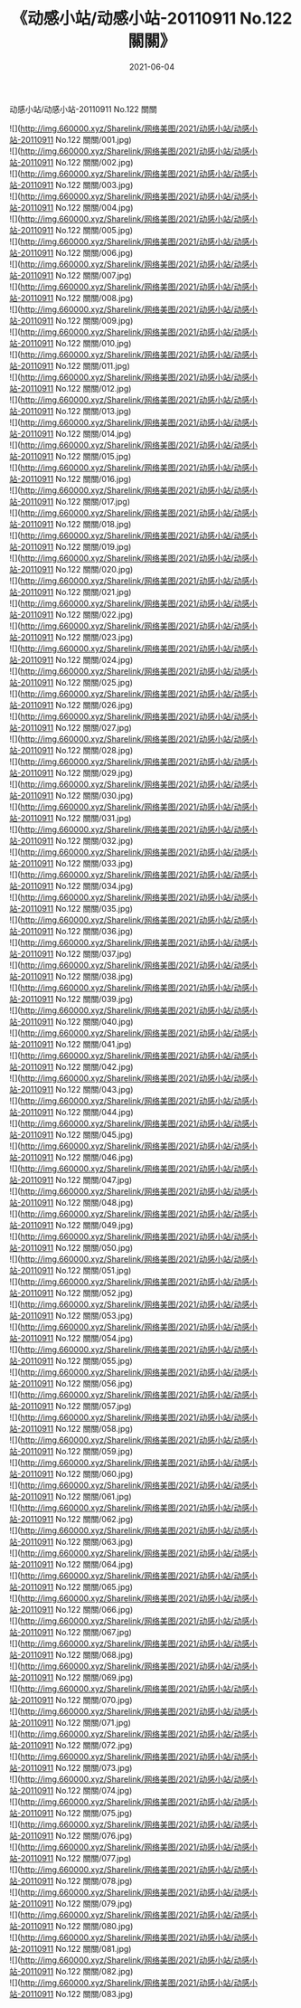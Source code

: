 ﻿---
layout: post
title:  《动感小站/动感小站-20110911 No.122 關關》
date:   2021-06-04
img: http://img.660000.xyz/Sharelink/网络美图/2021/动感小站/动感小站-20110911 No.122 關關/000.jpg
categories: [美女, 清纯, 唯美]
---

动感小站/动感小站-20110911 No.122 關關

 ![](http://img.660000.xyz/Sharelink/网络美图/2021/动感小站/动感小站-20110911 No.122 關關/001.jpg) <br>![](http://img.660000.xyz/Sharelink/网络美图/2021/动感小站/动感小站-20110911 No.122 關關/002.jpg) <br>![](http://img.660000.xyz/Sharelink/网络美图/2021/动感小站/动感小站-20110911 No.122 關關/003.jpg) <br>![](http://img.660000.xyz/Sharelink/网络美图/2021/动感小站/动感小站-20110911 No.122 關關/004.jpg) <br>![](http://img.660000.xyz/Sharelink/网络美图/2021/动感小站/动感小站-20110911 No.122 關關/005.jpg) <br>![](http://img.660000.xyz/Sharelink/网络美图/2021/动感小站/动感小站-20110911 No.122 關關/006.jpg) <br>![](http://img.660000.xyz/Sharelink/网络美图/2021/动感小站/动感小站-20110911 No.122 關關/007.jpg) <br>![](http://img.660000.xyz/Sharelink/网络美图/2021/动感小站/动感小站-20110911 No.122 關關/008.jpg) <br>![](http://img.660000.xyz/Sharelink/网络美图/2021/动感小站/动感小站-20110911 No.122 關關/009.jpg) <br>![](http://img.660000.xyz/Sharelink/网络美图/2021/动感小站/动感小站-20110911 No.122 關關/010.jpg) <br>![](http://img.660000.xyz/Sharelink/网络美图/2021/动感小站/动感小站-20110911 No.122 關關/011.jpg) <br>![](http://img.660000.xyz/Sharelink/网络美图/2021/动感小站/动感小站-20110911 No.122 關關/012.jpg) <br>![](http://img.660000.xyz/Sharelink/网络美图/2021/动感小站/动感小站-20110911 No.122 關關/013.jpg) <br>![](http://img.660000.xyz/Sharelink/网络美图/2021/动感小站/动感小站-20110911 No.122 關關/014.jpg) <br>![](http://img.660000.xyz/Sharelink/网络美图/2021/动感小站/动感小站-20110911 No.122 關關/015.jpg) <br>![](http://img.660000.xyz/Sharelink/网络美图/2021/动感小站/动感小站-20110911 No.122 關關/016.jpg) <br>![](http://img.660000.xyz/Sharelink/网络美图/2021/动感小站/动感小站-20110911 No.122 關關/017.jpg) <br>![](http://img.660000.xyz/Sharelink/网络美图/2021/动感小站/动感小站-20110911 No.122 關關/018.jpg) <br>![](http://img.660000.xyz/Sharelink/网络美图/2021/动感小站/动感小站-20110911 No.122 關關/019.jpg) <br>![](http://img.660000.xyz/Sharelink/网络美图/2021/动感小站/动感小站-20110911 No.122 關關/020.jpg) <br>![](http://img.660000.xyz/Sharelink/网络美图/2021/动感小站/动感小站-20110911 No.122 關關/021.jpg) <br>![](http://img.660000.xyz/Sharelink/网络美图/2021/动感小站/动感小站-20110911 No.122 關關/022.jpg) <br>![](http://img.660000.xyz/Sharelink/网络美图/2021/动感小站/动感小站-20110911 No.122 關關/023.jpg) <br>![](http://img.660000.xyz/Sharelink/网络美图/2021/动感小站/动感小站-20110911 No.122 關關/024.jpg) <br>![](http://img.660000.xyz/Sharelink/网络美图/2021/动感小站/动感小站-20110911 No.122 關關/025.jpg) <br>![](http://img.660000.xyz/Sharelink/网络美图/2021/动感小站/动感小站-20110911 No.122 關關/026.jpg) <br>![](http://img.660000.xyz/Sharelink/网络美图/2021/动感小站/动感小站-20110911 No.122 關關/027.jpg) <br>![](http://img.660000.xyz/Sharelink/网络美图/2021/动感小站/动感小站-20110911 No.122 關關/028.jpg) <br>![](http://img.660000.xyz/Sharelink/网络美图/2021/动感小站/动感小站-20110911 No.122 關關/029.jpg) <br>![](http://img.660000.xyz/Sharelink/网络美图/2021/动感小站/动感小站-20110911 No.122 關關/030.jpg) <br>![](http://img.660000.xyz/Sharelink/网络美图/2021/动感小站/动感小站-20110911 No.122 關關/031.jpg) <br>![](http://img.660000.xyz/Sharelink/网络美图/2021/动感小站/动感小站-20110911 No.122 關關/032.jpg) <br>![](http://img.660000.xyz/Sharelink/网络美图/2021/动感小站/动感小站-20110911 No.122 關關/033.jpg) <br>![](http://img.660000.xyz/Sharelink/网络美图/2021/动感小站/动感小站-20110911 No.122 關關/034.jpg) <br>![](http://img.660000.xyz/Sharelink/网络美图/2021/动感小站/动感小站-20110911 No.122 關關/035.jpg) <br>![](http://img.660000.xyz/Sharelink/网络美图/2021/动感小站/动感小站-20110911 No.122 關關/036.jpg) <br>![](http://img.660000.xyz/Sharelink/网络美图/2021/动感小站/动感小站-20110911 No.122 關關/037.jpg) <br>![](http://img.660000.xyz/Sharelink/网络美图/2021/动感小站/动感小站-20110911 No.122 關關/038.jpg) <br>![](http://img.660000.xyz/Sharelink/网络美图/2021/动感小站/动感小站-20110911 No.122 關關/039.jpg) <br>![](http://img.660000.xyz/Sharelink/网络美图/2021/动感小站/动感小站-20110911 No.122 關關/040.jpg) <br>![](http://img.660000.xyz/Sharelink/网络美图/2021/动感小站/动感小站-20110911 No.122 關關/041.jpg) <br>![](http://img.660000.xyz/Sharelink/网络美图/2021/动感小站/动感小站-20110911 No.122 關關/042.jpg) <br>![](http://img.660000.xyz/Sharelink/网络美图/2021/动感小站/动感小站-20110911 No.122 關關/043.jpg) <br>![](http://img.660000.xyz/Sharelink/网络美图/2021/动感小站/动感小站-20110911 No.122 關關/044.jpg) <br>![](http://img.660000.xyz/Sharelink/网络美图/2021/动感小站/动感小站-20110911 No.122 關關/045.jpg) <br>![](http://img.660000.xyz/Sharelink/网络美图/2021/动感小站/动感小站-20110911 No.122 關關/046.jpg) <br>![](http://img.660000.xyz/Sharelink/网络美图/2021/动感小站/动感小站-20110911 No.122 關關/047.jpg) <br>![](http://img.660000.xyz/Sharelink/网络美图/2021/动感小站/动感小站-20110911 No.122 關關/048.jpg) <br>![](http://img.660000.xyz/Sharelink/网络美图/2021/动感小站/动感小站-20110911 No.122 關關/049.jpg) <br>![](http://img.660000.xyz/Sharelink/网络美图/2021/动感小站/动感小站-20110911 No.122 關關/050.jpg) <br>![](http://img.660000.xyz/Sharelink/网络美图/2021/动感小站/动感小站-20110911 No.122 關關/051.jpg) <br>![](http://img.660000.xyz/Sharelink/网络美图/2021/动感小站/动感小站-20110911 No.122 關關/052.jpg) <br>![](http://img.660000.xyz/Sharelink/网络美图/2021/动感小站/动感小站-20110911 No.122 關關/053.jpg) <br>![](http://img.660000.xyz/Sharelink/网络美图/2021/动感小站/动感小站-20110911 No.122 關關/054.jpg) <br>![](http://img.660000.xyz/Sharelink/网络美图/2021/动感小站/动感小站-20110911 No.122 關關/055.jpg) <br>![](http://img.660000.xyz/Sharelink/网络美图/2021/动感小站/动感小站-20110911 No.122 關關/056.jpg) <br>![](http://img.660000.xyz/Sharelink/网络美图/2021/动感小站/动感小站-20110911 No.122 關關/057.jpg) <br>![](http://img.660000.xyz/Sharelink/网络美图/2021/动感小站/动感小站-20110911 No.122 關關/058.jpg) <br>![](http://img.660000.xyz/Sharelink/网络美图/2021/动感小站/动感小站-20110911 No.122 關關/059.jpg) <br>![](http://img.660000.xyz/Sharelink/网络美图/2021/动感小站/动感小站-20110911 No.122 關關/060.jpg) <br>![](http://img.660000.xyz/Sharelink/网络美图/2021/动感小站/动感小站-20110911 No.122 關關/061.jpg) <br>![](http://img.660000.xyz/Sharelink/网络美图/2021/动感小站/动感小站-20110911 No.122 關關/062.jpg) <br>![](http://img.660000.xyz/Sharelink/网络美图/2021/动感小站/动感小站-20110911 No.122 關關/063.jpg) <br>![](http://img.660000.xyz/Sharelink/网络美图/2021/动感小站/动感小站-20110911 No.122 關關/064.jpg) <br>![](http://img.660000.xyz/Sharelink/网络美图/2021/动感小站/动感小站-20110911 No.122 關關/065.jpg) <br>![](http://img.660000.xyz/Sharelink/网络美图/2021/动感小站/动感小站-20110911 No.122 關關/066.jpg) <br>![](http://img.660000.xyz/Sharelink/网络美图/2021/动感小站/动感小站-20110911 No.122 關關/067.jpg) <br>![](http://img.660000.xyz/Sharelink/网络美图/2021/动感小站/动感小站-20110911 No.122 關關/068.jpg) <br>![](http://img.660000.xyz/Sharelink/网络美图/2021/动感小站/动感小站-20110911 No.122 關關/069.jpg) <br>![](http://img.660000.xyz/Sharelink/网络美图/2021/动感小站/动感小站-20110911 No.122 關關/070.jpg) <br>![](http://img.660000.xyz/Sharelink/网络美图/2021/动感小站/动感小站-20110911 No.122 關關/071.jpg) <br>![](http://img.660000.xyz/Sharelink/网络美图/2021/动感小站/动感小站-20110911 No.122 關關/072.jpg) <br>![](http://img.660000.xyz/Sharelink/网络美图/2021/动感小站/动感小站-20110911 No.122 關關/073.jpg) <br>![](http://img.660000.xyz/Sharelink/网络美图/2021/动感小站/动感小站-20110911 No.122 關關/074.jpg) <br>![](http://img.660000.xyz/Sharelink/网络美图/2021/动感小站/动感小站-20110911 No.122 關關/075.jpg) <br>![](http://img.660000.xyz/Sharelink/网络美图/2021/动感小站/动感小站-20110911 No.122 關關/076.jpg) <br>![](http://img.660000.xyz/Sharelink/网络美图/2021/动感小站/动感小站-20110911 No.122 關關/077.jpg) <br>![](http://img.660000.xyz/Sharelink/网络美图/2021/动感小站/动感小站-20110911 No.122 關關/078.jpg) <br>![](http://img.660000.xyz/Sharelink/网络美图/2021/动感小站/动感小站-20110911 No.122 關關/079.jpg) <br>![](http://img.660000.xyz/Sharelink/网络美图/2021/动感小站/动感小站-20110911 No.122 關關/080.jpg) <br>![](http://img.660000.xyz/Sharelink/网络美图/2021/动感小站/动感小站-20110911 No.122 關關/081.jpg) <br>![](http://img.660000.xyz/Sharelink/网络美图/2021/动感小站/动感小站-20110911 No.122 關關/082.jpg) <br>![](http://img.660000.xyz/Sharelink/网络美图/2021/动感小站/动感小站-20110911 No.122 關關/083.jpg) <br>